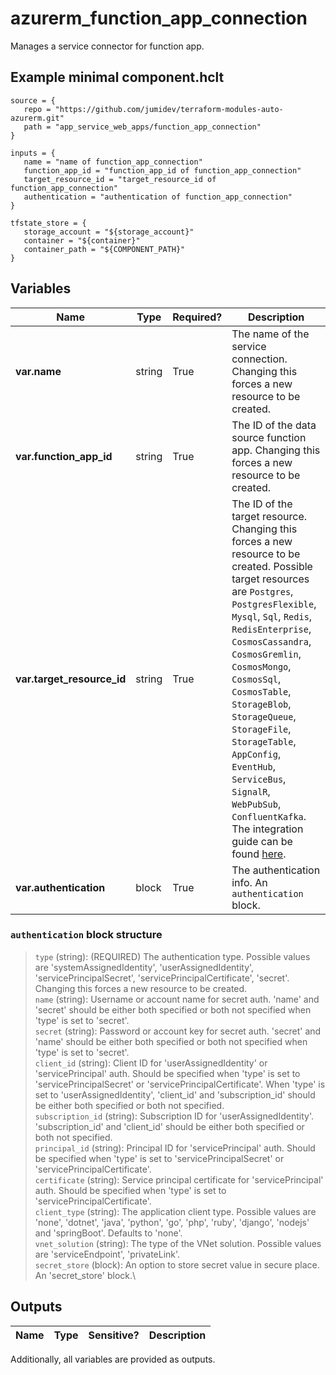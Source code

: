 # azurerm_function_app_connection

Manages a service connector for function app.

## Example minimal component.hclt

```hcl
source = {
   repo = "https://github.com/jumidev/terraform-modules-auto-azurerm.git" 
   path = "app_service_web_apps/function_app_connection" 
}

inputs = {
   name = "name of function_app_connection" 
   function_app_id = "function_app_id of function_app_connection" 
   target_resource_id = "target_resource_id of function_app_connection" 
   authentication = "authentication of function_app_connection" 
}

tfstate_store = {
   storage_account = "${storage_account}" 
   container = "${container}" 
   container_path = "${COMPONENT_PATH}" 
}

```

## Variables

| Name | Type | Required? |  Description |
| ---- | ---- | --------- |  ----------- |
| **var.name** | string | True | The name of the service connection. Changing this forces a new resource to be created. | 
| **var.function_app_id** | string | True | The ID of the data source function app. Changing this forces a new resource to be created. | 
| **var.target_resource_id** | string | True | The ID of the target resource. Changing this forces a new resource to be created. Possible target resources are `Postgres`, `PostgresFlexible`, `Mysql`, `Sql`, `Redis`, `RedisEnterprise`, `CosmosCassandra`, `CosmosGremlin`, `CosmosMongo`, `CosmosSql`, `CosmosTable`, `StorageBlob`, `StorageQueue`, `StorageFile`, `StorageTable`, `AppConfig`, `EventHub`, `ServiceBus`, `SignalR`, `WebPubSub`, `ConfluentKafka`. The integration guide can be found [here](https://learn.microsoft.com/en-us/azure/service-connector/how-to-integrate-postgres). | 
| **var.authentication** | block | True | The authentication info. An `authentication` block. | 

### `authentication` block structure

> `type` (string): (REQUIRED) The authentication type. Possible values are 'systemAssignedIdentity', 'userAssignedIdentity', 'servicePrincipalSecret', 'servicePrincipalCertificate', 'secret'. Changing this forces a new resource to be created.\
> `name` (string): Username or account name for secret auth. 'name' and 'secret' should be either both specified or both not specified when 'type' is set to 'secret'.\
> `secret` (string): Password or account key for secret auth. 'secret' and 'name' should be either both specified or both not specified when 'type' is set to 'secret'.\
> `client_id` (string): Client ID for 'userAssignedIdentity' or 'servicePrincipal' auth. Should be specified when 'type' is set to 'servicePrincipalSecret' or 'servicePrincipalCertificate'. When 'type' is set to 'userAssignedIdentity', 'client_id' and 'subscription_id' should be either both specified or both not specified.\
> `subscription_id` (string): Subscription ID for 'userAssignedIdentity'. 'subscription_id' and 'client_id' should be either both specified or both not specified.\
> `principal_id` (string): Principal ID for 'servicePrincipal' auth. Should be specified when 'type' is set to 'servicePrincipalSecret' or 'servicePrincipalCertificate'.\
> `certificate` (string): Service principal certificate for 'servicePrincipal' auth. Should be specified when 'type' is set to 'servicePrincipalCertificate'.\
> `client_type` (string): The application client type. Possible values are 'none', 'dotnet', 'java', 'python', 'go', 'php', 'ruby', 'django', 'nodejs' and 'springBoot'. Defaults to 'none'.\
> `vnet_solution` (string): The type of the VNet solution. Possible values are 'serviceEndpoint', 'privateLink'.\
> `secret_store` (block): An option to store secret value in secure place. An 'secret_store' block.\



## Outputs

| Name | Type | Sensitive? | Description |
| ---- | ---- | --------- | --------- |

Additionally, all variables are provided as outputs.
